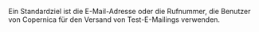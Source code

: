 Ein Standardziel ist die E-Mail-Adresse oder die Rufnummer, die Benutzer
von Copernica für den Versand von Test-E-Mailings verwenden.
